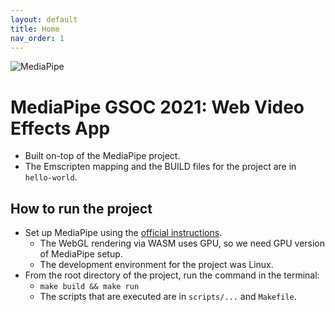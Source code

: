 ```yaml
---
layout: default
title: Home
nav_order: 1
---
```


<!-- ![GSOC](docs/images/gsoc.png) -->
![MediaPipe](docs/images/mediapipe_small.png) 

# MediaPipe GSOC 2021: Web Video Effects App
- Built on-top of the MediaPipe project.
- The Emscripten mapping and the BUILD files for the project are in `hello-world`.


## How to run the project
- Set up MediaPipe using the [official instructions](https://google.github.io/mediapipe/getting_started/cpp.html).
    - The WebGL rendering via WASM uses GPU, so we need GPU version of MediaPipe setup.
    - The development environment for the project was Linux.
- From the root directory of the project, run the command in the terminal:
    - `make build && make run`
    - The scripts that are executed are in `scripts/...` and `Makefile`.
